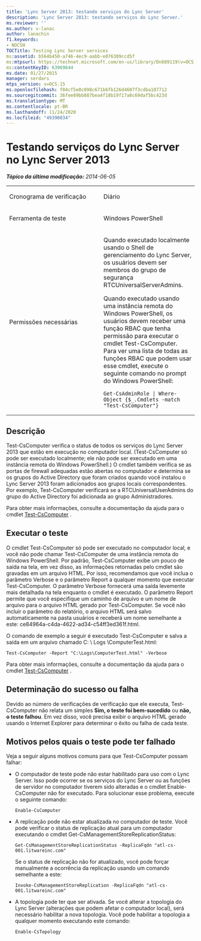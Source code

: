 ```yaml
---
title: 'Lync Server 2013: testando serviços do Lync Server'
description: 'Lync Server 2013: testando serviços do Lync Server.'
ms.reviewer: ''
ms.author: v-lanac
author: lanachin
f1.keywords:
- NOCSH
TOCTitle: Testing Lync Server services
ms:assetid: b564b450-a746-4ec9-aabb-e076309ccd5f
ms:mtpsurl: https://technet.microsoft.com/en-us/library/Dn689119(v=OCS.15)
ms:contentKeyID: 63969644
ms.date: 01/27/2015
manager: serdars
mtps_version: v=OCS.15
ms.openlocfilehash: f04cf5e0c098c671b6fb126d4607f3cdba107712
ms.sourcegitcommit: 36fee89bb887bea4f18b19f17a8c69daf5bc423d
ms.translationtype: MT
ms.contentlocale: pt-BR
ms.lasthandoff: 11/24/2020
ms.locfileid: "49390034"
---
```

# <a name="testing-lync-server-services-in-lync-server-2013"></a>Testando serviços do Lync Server no Lync Server 2013

<div data-xmlns="http://www.w3.org/1999/xhtml">

<div class="topic" data-xmlns="http://www.w3.org/1999/xhtml" data-msxsl="urn:schemas-microsoft-com:xslt" data-cs="https://msdn.microsoft.com/">

<div data-asp="https://msdn2.microsoft.com/asp">



</div>

<div id="mainSection">

<div id="mainBody">

<span> </span>

_**Tópico da última modificação:** 2014-06-05_


<table>
<colgroup>
<col style="width: 50%" />
<col style="width: 50%" />
</colgroup>
<tbody>
<tr class="odd">
<td><p>Cronograma de verificação</p></td>
<td><p>Diário</p></td>
</tr>
<tr class="even">
<td><p>Ferramenta de teste</p></td>
<td><p>Windows PowerShell</p></td>
</tr>
<tr class="odd">
<td><p>Permissões necessárias</p></td>
<td><p>Quando executado localmente usando o Shell de gerenciamento do Lync Server, os usuários devem ser membros do grupo de segurança RTCUniversalServerAdmins.</p>
<p>Quando executado usando uma instância remota do Windows PowerShell, os usuários devem receber uma função RBAC que tenha permissão para executar o cmdlet Test-CsComputer. Para ver uma lista de todas as funções RBAC que podem usar esse cmdlet, execute o seguinte comando no prompt do Windows PowerShell:</p>
<pre><code>Get-CsAdminRole | Where-Object {$_.Cmdlets -match &quot;Test-CsComputer&quot;}</code></pre></td>
</tr>
</tbody>
</table>


<div>

## <a name="description"></a>Descrição

Test-CsComputer verifica o status de todos os serviços do Lync Server 2013 que estão em execução no computador local. (Test-CsComputer só pode ser executado localmente; ele não pode ser executado em uma instância remota do Windows PowerShell.) O cmdlet também verifica se as portas de firewall adequadas estão abertas no computador e determina se os grupos do Active Directory que foram criados quando você instalou o Lync Server 2013 foram adicionados aos grupos locais correspondentes. Por exemplo, Test-CsComputer verificará se a RTCUniversalUserAdmins do grupo do Active Directory foi adicionada ao grupo Administradores.

Para obter mais informações, consulte a documentação da ajuda para o cmdlet [Test-CsComputer](https://docs.microsoft.com/powershell/module/skype/Test-CsComputer) .

</div>

<div>

## <a name="running-the-test"></a>Executar o teste

O cmdlet Test-CsComputer só pode ser executado no computador local, e você não pode chamar Test-CsComputer de uma instância remota do Windows PowerShell. Por padrão, Test-CsComputer exibe um pouco de saída na tela, em vez disso, as informações retornadas pelo cmdlet são gravadas em um arquivo HTML. Por isso, recomendamos que você inclua o parâmetro Verbose e o parâmetro Report a qualquer momento que executar Test-CsComputer. O parâmetro Verbose fornecerá uma saída levemente mais detalhada na tela enquanto o cmdlet é executado. O parâmetro Report permite que você especifique um caminho de arquivo e um nome de arquivo para o arquivo HTML gerado por Test-CsComputer. Se você não incluir o parâmetro do relatório, o arquivo HTML será salvo automaticamente na pasta usuários e receberá um nome semelhante a este: ce84964a-c4da-4622-ad34-c54ff3ed361f.html.

O comando de exemplo a seguir é executado Test-CsComputer e salva a saída em um arquivo chamado C: \\ Logs \\ComputerTest.html:

    Test-CsComputer -Report "C:\Logs\ComputerTest.html" -Verbose

Para obter mais informações, consulte a documentação da ajuda para o cmdlet [Test-CsComputer](https://docs.microsoft.com/powershell/module/skype/Test-CsComputer) .

</div>

<div>

## <a name="determining-success-or-failure"></a>Determinação do sucesso ou falha

Devido ao número de verificações de verificação que ele executa, Test-CsComputer não relata um simples **Sim, o teste foi bem-sucedido** ou **não, o teste falhou**. Em vez disso, você precisa exibir o arquivo HTML gerado usando o Internet Explorer para determinar o êxito ou falha de cada teste.

</div>

<div>

## <a name="reasons-why-the-test-might-have-failed"></a>Motivos pelos quais o teste pode ter falhado

Veja a seguir alguns motivos comuns para que Test-CsComputer possam falhar:

  - O computador de teste pode não estar habilitado para uso com o Lync Server. Isso pode ocorrer se os serviços do Lync Server ou as funções de servidor no computador tiverem sido alteradas e o cmdlet Enable-CsComputer não for executado. Para solucionar esse problema, execute o seguinte comando:
    
        Enable-CsComputer

  - A replicação pode não estar atualizada no computador de teste. Você pode verificar o status de replicação atual para um computador executando o cmdlet Get-CsManagementStoreReplicationStatus:
    
        Get-CsManagementStoreReplicationStatus -ReplicaFqdn "atl-cs-001.litwareinc.com"
    
    Se o status de replicação não for atualizado, você pode forçar manualmente a ocorrência da replicação usando um comando semelhante a este:
    
        Invoke-CsManagementStoreReplication -ReplicaFqdn "atl-cs-001.litwareinc.com"

  - A topologia pode ter que ser ativada. Se você alterar a topologia do Lync Server (alterações que podem afetar o computador local), será necessário habilitar a nova topologia. Você pode habilitar a topologia a qualquer momento executando este comando:
    
        Enable-CsTopology

</div>

</div>

<span> </span>

</div>

</div>

</div>

